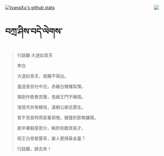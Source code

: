 [![IvanaXu's github stats](https://github-readme-stats.vercel.app/api?username=IvanaXu&show_icons=true&theme=vue-dark)](https://github.com/anuraghazra/github-readme-stats)
<img align="right" src="https://github-readme-stats.vercel.app/api/top-langs/?username=IvanaXu&langs_count=3&theme=graywhite" />
# བཀྲ་ཤིས་བདེ་ལེགས་
> 行路難·大道如青天
> 
> 李白
> 
> 大道如青天，我獨不得出。
> 
> 羞逐長安社中兒，赤雞白雉賭梨慄。
> 
> 彈劍作歌奏苦聲，曳裾王門不稱情。
> 
> 淮陰市井笑韓信，漢朝公卿忌賈生。
> 
> 君不見昔時燕家重郭隗，擁篲折節無嫌猜。
> 
> 劇辛樂毅感恩分，輸肝剖膽效英才。
> 
> 昭王白骨縈蔓草，誰人更掃黃金臺？
> 
> 行路難，歸去來！
>